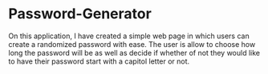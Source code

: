 # Password-Generator
On this application, I have created a simple web page in which users can create a randomized password with ease. The user is allow to choose how long the password will be as well as decide if whether of not they would like to have their password start with a capitol letter or not.
